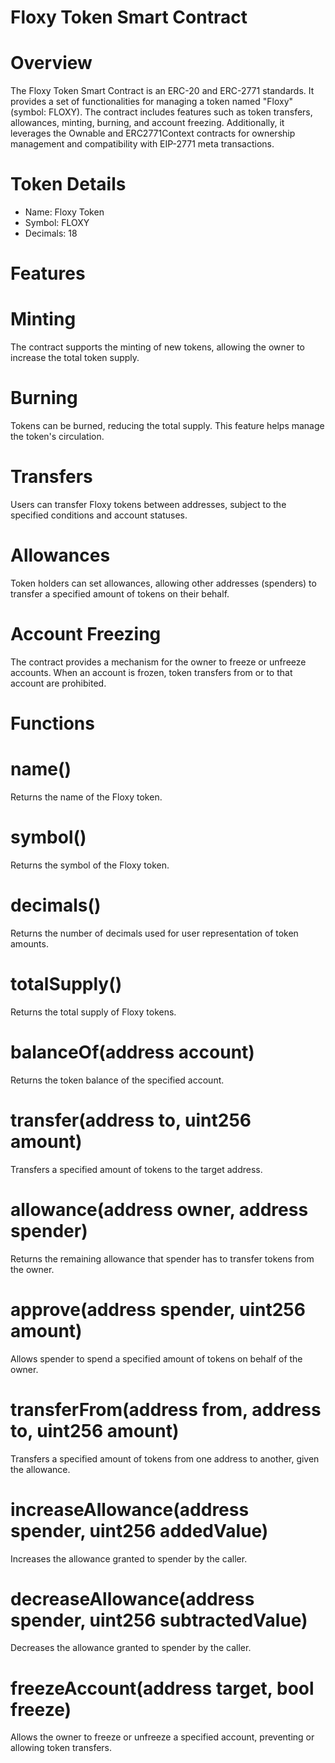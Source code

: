 # Floxy Token Smart Contract

# Overview 

The Floxy Token Smart Contract is an ERC-20 and ERC-2771 standards. It provides a set 
of functionalities for managing a token named "Floxy" (symbol: FLOXY). 
The contract includes features such as token transfers, allowances, minting, 
burning, and account freezing. Additionally, it leverages the Ownable and 
ERC2771Context contracts for ownership management and compatibility with EIP-2771
meta transactions.

# Token Details

* Name: Floxy Token
* Symbol: FLOXY
* Decimals: 18

# Features


# Minting

The contract supports the minting of new tokens, allowing the owner to 
increase the total token supply.

# Burning

Tokens can be burned, reducing the total supply. This feature 
helps manage the token's circulation.

# Transfers

Users can transfer Floxy tokens between addresses, subject to the 
specified conditions and account statuses.

# Allowances

Token holders can set allowances, allowing other addresses (spenders) to transfer a 
specified amount of tokens on their behalf.

# Account Freezing

The contract provides a mechanism for the owner to freeze or unfreeze accounts. When an 
account is frozen, token transfers from or to that account are prohibited.


# Functions

# name()
Returns the name of the Floxy token.

# symbol()
Returns the symbol of the Floxy token.

# decimals()
Returns the number of decimals used for user representation of token amounts.

# totalSupply()
Returns the total supply of Floxy tokens.

# balanceOf(address account)
Returns the token balance of the specified account.

# transfer(address to, uint256 amount)
Transfers a specified amount of tokens to the target address.

# allowance(address owner, address spender)
Returns the remaining allowance that spender has to transfer tokens from the owner.

# approve(address spender, uint256 amount)
Allows spender to spend a specified amount of tokens on behalf of the owner.

# transferFrom(address from, address to, uint256 amount)
Transfers a specified amount of tokens from one address to another, given the allowance.

# increaseAllowance(address spender, uint256 addedValue)
Increases the allowance granted to spender by the caller.

# decreaseAllowance(address spender, uint256 subtractedValue)
Decreases the allowance granted to spender by the caller.

# freezeAccount(address target, bool freeze)
Allows the owner to freeze or unfreeze a specified account, preventing or allowing token transfers.
